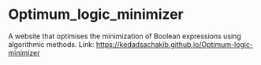 # Optimum_logic_minimizer
A website that optimises the minimization of Boolean expressions using algorithmic methods.
Link: https://kedadsachakib.github.io/Optimum-logic-minimizer 
